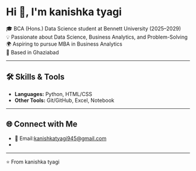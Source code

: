 # Hi 👋, I'm kanishka tyagi

🎓 BCA (Hons.) Data Science student at Bennett University (2025–2029)  
💡 Passionate about Data Science, Business Analytics, and Problem-Solving  
🌍 Aspiring to pursue MBA in Business Analytics  
📍 Based in Ghaziabad 

---

## 🛠️ Skills & Tools
- **Languages:** Python,  HTML/CSS   
- **Other Tools:** Git/GitHub, Excel,  Notebook  
 


---

## 🌐 Connect with Me
- 📧 Email:kanishkatyagi945@gmail.com 
- 

---

⭐️ From kanishka tyagi
